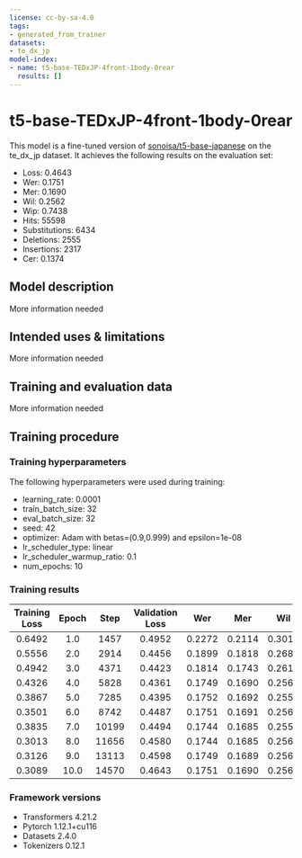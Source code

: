 ```yaml
---
license: cc-by-sa-4.0
tags:
- generated_from_trainer
datasets:
- te_dx_jp
model-index:
- name: t5-base-TEDxJP-4front-1body-0rear
  results: []
---
```


<!-- This model card has been generated automatically according to the information the Trainer had access to. You
should probably proofread and complete it, then remove this comment. -->

# t5-base-TEDxJP-4front-1body-0rear

This model is a fine-tuned version of [sonoisa/t5-base-japanese](https://huggingface.co/sonoisa/t5-base-japanese) on the te_dx_jp dataset.
It achieves the following results on the evaluation set:
- Loss: 0.4643
- Wer: 0.1751
- Mer: 0.1690
- Wil: 0.2562
- Wip: 0.7438
- Hits: 55598
- Substitutions: 6434
- Deletions: 2555
- Insertions: 2317
- Cer: 0.1374

## Model description

More information needed

## Intended uses & limitations

More information needed

## Training and evaluation data

More information needed

## Training procedure

### Training hyperparameters

The following hyperparameters were used during training:
- learning_rate: 0.0001
- train_batch_size: 32
- eval_batch_size: 32
- seed: 42
- optimizer: Adam with betas=(0.9,0.999) and epsilon=1e-08
- lr_scheduler_type: linear
- lr_scheduler_warmup_ratio: 0.1
- num_epochs: 10

### Training results

| Training Loss | Epoch | Step  | Validation Loss | Wer    | Mer    | Wil    | Wip    | Hits  | Substitutions | Deletions | Insertions | Cer    |
|:-------------:|:-----:|:-----:|:---------------:|:------:|:------:|:------:|:------:|:-----:|:-------------:|:---------:|:----------:|:------:|
| 0.6492        | 1.0   | 1457  | 0.4952          | 0.2272 | 0.2114 | 0.3015 | 0.6985 | 54739 | 6847          | 3001      | 4827       | 0.2013 |
| 0.5556        | 2.0   | 2914  | 0.4456          | 0.1899 | 0.1818 | 0.2686 | 0.7314 | 55189 | 6420          | 2978      | 2864       | 0.1558 |
| 0.4942        | 3.0   | 4371  | 0.4423          | 0.1814 | 0.1743 | 0.2614 | 0.7386 | 55493 | 6437          | 2657      | 2623       | 0.1457 |
| 0.4326        | 4.0   | 5828  | 0.4361          | 0.1749 | 0.1690 | 0.2561 | 0.7439 | 55542 | 6419          | 2626      | 2249       | 0.1362 |
| 0.3867        | 5.0   | 7285  | 0.4395          | 0.1752 | 0.1692 | 0.2559 | 0.7441 | 55542 | 6378          | 2667      | 2270       | 0.1374 |
| 0.3501        | 6.0   | 8742  | 0.4487          | 0.1751 | 0.1691 | 0.2565 | 0.7435 | 55598 | 6448          | 2541      | 2323       | 0.1366 |
| 0.3835        | 7.0   | 10199 | 0.4494          | 0.1744 | 0.1685 | 0.2556 | 0.7444 | 55594 | 6416          | 2577      | 2274       | 0.1378 |
| 0.3013        | 8.0   | 11656 | 0.4580          | 0.1744 | 0.1685 | 0.2563 | 0.7437 | 55570 | 6467          | 2550      | 2248       | 0.1366 |
| 0.3126        | 9.0   | 13113 | 0.4598          | 0.1749 | 0.1689 | 0.2564 | 0.7436 | 55571 | 6447          | 2569      | 2281       | 0.1376 |
| 0.3089        | 10.0  | 14570 | 0.4643          | 0.1751 | 0.1690 | 0.2562 | 0.7438 | 55598 | 6434          | 2555      | 2317       | 0.1374 |


### Framework versions

- Transformers 4.21.2
- Pytorch 1.12.1+cu116
- Datasets 2.4.0
- Tokenizers 0.12.1
